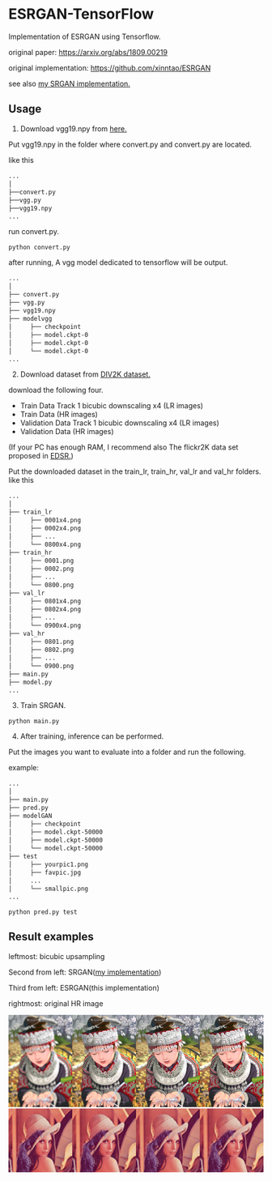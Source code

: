 # ESRGAN-TensorFlow
Implementation of ESRGAN using Tensorflow.

original paper: https://arxiv.org/abs/1809.00219

original implementation: https://github.com/xinntao/ESRGAN

see also [my SRGAN implementation.](https://github.com/itsuki8914/SRGAN-TensorFlow)

## Usage 

1. Download vgg19.npy from [here.](https://github.com/machrisaa/tensorflow-vgg)

  Put vgg19.npy in the folder where convert.py and convert.py are located.
  
  like this
```
...
│
├──convert.py
├──vgg.py
├──vgg19.npy
...
```

  run convert.py.
  
```
python convert.py
```

  after running, A vgg model dedicated to tensorflow will be output.
 
 ```
 ...
│
├── convert.py
├── vgg.py
├── vgg19.npy
├── modelvgg
│     ├── checkpoint
│     ├── model.ckpt-0
│     ├── model.ckpt-0
│     └── model.ckpt-0
...
```

2. Download dataset from [DIV2K dataset.](https://data.vision.ee.ethz.ch/cvl/DIV2K/)

  download the following four.

* Train Data Track 1 bicubic downscaling x4 (LR images)
* Train Data (HR images)
* Validation Data Track 1 bicubic downscaling x4 (LR images)
* Validation Data (HR images)

(If your PC has enough RAM, I recommend also The flickr2K data set proposed in [EDSR.](https://github.com/LimBee/NTIRE2017))

  Put the downloaded dataset in the train_lr, train_hr, val_lr and val_hr folders.
  like this
```
...
│
├── train_lr
│     ├── 0001x4.png
│     ├── 0002x4.png
│     ├── ...
│     └── 0800x4.png
├── train_hr
│     ├── 0001.png
│     ├── 0002.png
│     ├── ...
│     └── 0800.png 
├── val_lr
│     ├── 0801x4.png
│     ├── 0802x4.png
│     ├── ...
│     └── 0900x4.png
├── val_hr
│     ├── 0801.png
│     ├── 0802.png
│     ├── ...
│     └── 0900.png 
├── main.py
├── model.py
...
```

3. Train SRGAN.

```
python main.py
```

4. After training, inference can be performed.

Put the images you want to evaluate into a folder and run the following.

example:
 ```
 ...
│
├── main.py
├── pred.py
├── modelGAN
│     ├── checkpoint
│     ├── model.ckpt-50000
│     ├── model.ckpt-50000
│     └── model.ckpt-50000
├── test
│     ├── yourpic1.png
│     ├── favpic.jpg
│     ...
│     └── smallpic.png
...
```

```
python pred.py test
```


## Result examples

leftmost: bicubic upsampling

Second from left: SRGAN([my implementation](https://github.com/itsuki8914/SRGAN-TensorFlow))

Third from left: ESRGAN(this implementation)

rightmost: original HR image

<img src = 'examples/comic.png' >

<img src = 'examples/lenna.png' >

